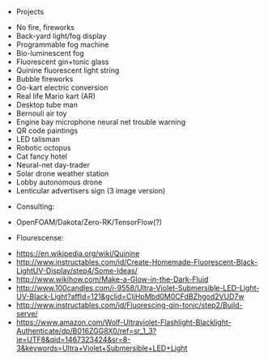 * Projects
- No fire, fireworks 
- Back-yard light/fog display 
- Programmable fog machine 
- Bio-luminescent fog 
- Fluorescent gin+tonic glass 
- Quinine fluorescent light string 
- Bubble fireworks 
- Go-kart electric conversion 
- Real life Mario kart (AR) 
- Desktop tube man 
- Bernouli air toy 
- Engine bay microphone neural net trouble warning 
- QR code paintings 
- LED talisman 
- Robotic octopus 
- Cat fancy hotel 
- Neural-net day-trader 
- Solar drone weather station 
- Lobby autonomous drone 
- Lenticular advertisers sign (3 image version)
 
 
* Consulting: 
- OpenFOAM/Dakota/Zero-RK/TensorFlow(?)

* Flourescense:
- https://en.wikipedia.org/wiki/Quinine
- http://www.instructables.com/id/Create-Homemade-Fluorescent-Black-LightUV-Display/step4/Some-Ideas/
- http://www.wikihow.com/Make-a-Glow-in-the-Dark-Fluid
- http://www.100candles.com/i-9558/Ultra-Violet-Submersible-LED-Light-UV-Black-Light?affId=121&gclid=CIjHpMbd0M0CFdBZhgod2VUD7w
- http://www.instructables.com/id/Fluorescing-gin-tonic/step2/Build-serve/
- https://www.amazon.com/Wolf-Ultraviolet-Flashlight-Blacklight-Authenticate/dp/B016ZGG8X0/ref=sr_1_3?ie=UTF8&qid=1467323424&sr=8-3&keywords=Ultra+Violet+Submersible+LED+Light
